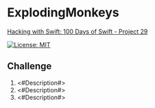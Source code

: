 # ExplodingMonkeys

[Hacking with Swift: 100 Days of Swift - Project 29][1]

[![License: MIT](https://img.shields.io/badge/License-MIT-yellow.svg)](https://opensource.org/licenses/MIT)

## Challenge

1. <#Description#>
2. <#Description#>
3. <#Description#>

[1]: https://www.hackingwithswift.com/100/94